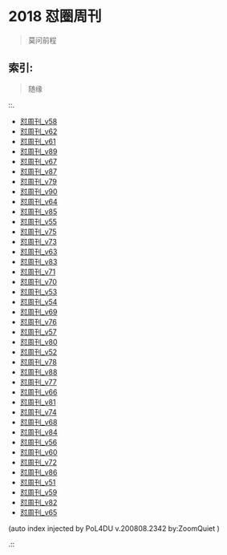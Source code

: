 # 2018 怼圈周刊
> 莫问前程

## 索引:
> 随缘

::.

- [ 怼周刊_v58](058w.md)
- [ 怼周刊_v62](062w.md)
- [ 怼周刊_v61](061w.md)
- [ 怼周刊_v89](089w.md)
- [ 怼周刊_v67](067w.md)
- [ 怼周刊_v87](087w.md)
- [ 怼周刊_v79](079w.md)
- [ 怼周刊_v90](090w.md)
- [ 怼周刊_v64](064w.md)
- [ 怼周刊_v85](085w.md)
- [ 怼周刊_v55](055w.md)
- [ 怼周刊_v75](075w.md)
- [ 怼周刊_v73](073w.md)
- [ 怼周刊_v63](063w.md)
- [ 怼周刊_v83](083w.md)
- [ 怼周刊_v71](071w.md)
- [ 怼周刊_v70](070w.md)
- [ 怼周刊_v53](053w.md)
- [ 怼周刊_v54](054w.md)
- [ 怼周刊_v69](069w.md)
- [ 怼周刊_v76](076w.md)
- [ 怼周刊_v57](057w.md)
- [ 怼周刊_v80](080w.md)
- [ 怼周刊_v52](052w.md)
- [ 怼周刊_v78](078w.md)
- [ 怼周刊_v88](088w.md)
- [ 怼周刊_v77](077w.md)
- [ 怼周刊_v66](066w.md)
- [ 怼周刊_v81](081w.md)
- [ 怼周刊_v74](074w.md)
- [ 怼周刊_v68](068w.md)
- [ 怼周刊_v84](084w.md)
- [ 怼周刊_v56](056w.md)
- [ 怼周刊_v60](060w.md)
- [ 怼周刊_v72](072w.md)
- [ 怼周刊_v86](086w.md)
- [ 怼周刊_v51](051w.md)
- [ 怼周刊_v59](059w.md)
- [ 怼周刊_v82](082w.md)
- [ 怼周刊_v65](065w.md)

(auto index injected by 
PoL4DU v.200808.2342 by:ZoomQuiet
)

.::


